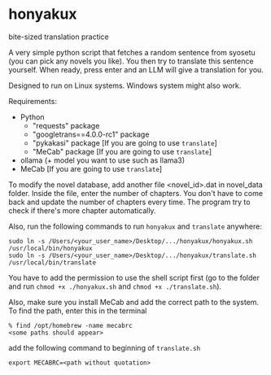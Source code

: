 # honyakux
bite-sized translation practice

A very simple python script that fetches a random sentence from syosetu (you can pick any novels you like). You then try to translate this sentence yourself. When ready, press enter and an LLM will give a translation for you.

Designed to run on Linux systems. Windows system might also work.

Requirements:
* Python
	* "requests" package
 	* "googletrans==4.0.0-rc1" package 
 	* "pykakasi" package [If you are going to use `translate`]
 	* "MeCab" package [If you are going to use `translate`]
* ollama (+ model you want to use such as llama3)
* MeCab [If you are going to use `translate`]

To modify the novel database, add another file <novel_id>.dat in novel_data folder. Inside the file, enter the number of chapters. You don't have to come back and update the number of chapters every time. The program try to check if there's more chapter automatically.

Also, run the following commands to run `honyakux` and `translate` anywhere:

	sudo ln -s /Users/<your_user_name>/Desktop/.../honyakux/honyakux.sh /usr/local/bin/honyakux
	sudo ln -s /Users/<your_user_name>/Desktop/.../honyakux/translate.sh /usr/local/bin/translate

You have to add the permission to use the shell script first (go to the folder and run `chmod +x ./honyakux.sh` and `chmod +x ./translate.sh`).

Also, make sure you install MeCab and add the correct path to the system. To find the path, enter this in the terminal

	% find /opt/homebrew -name mecabrc
 	<some paths should appear>
  
add the following command to beginning of `translate.sh`

	export MECABRC=<path without quotation>
